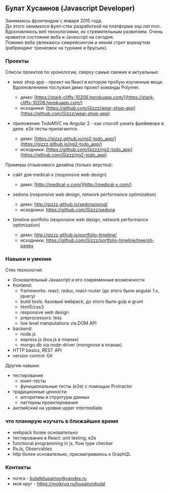 ## Булат Хусаинов (Javascript Developer)
Занимаюсь фронтендом с января 2015 года.  
До этого занимался фулл-стек разработкой на платформе asp.net mvc.  
Вдохновляюсь веб технологиями, их стремительным развитием. Очень нравится состояние веба и Javascript на сегодня.  
Помимо веба увлекаюсь симрейсингом и неким стрит воркаутом (ребрендинг трениовок на турнике и брусьях).  

### Проекты
Список проектов по хронологии, сверху самые свежие и актуальные:  

- wear shop app - проект на React в котором пробую изученные вещи. Вдохновлением послужил демо проект команды Polymer.  
	- демо: [https://stark-cliffs-10206.herokuapp.com/](https://stark-cliffs-10206.herokuapp.com/)  
	- исходники: [https://github.com/Gizzz/wear-shop-app](https://github.com/Gizzz/wear-shop-app)  
	
- приложение TodoMVC на Angular 2 - как способ узнать фреймворк в деле. e2e тесты прилагаются.
	- демо: [https://gizzz.github.io/ng2-todo_app/](https://gizzz.github.io/ng2-todo_app/)  
	- исходники: [https://github.com/Gizzz/ng2-todo_app](https://github.com/Gizzz/ng2-todo_app)  

Примеры отзывчивого дизайна (только верстка):  

- сайт для medical-x (responsive web design)
	- демо: [http://medical-x.com/](http://medical-x.com/)

- sedona (responsive web design, network performance optimization)  
	- демо: http://gizzz.github.io/sedona/prod/  
	- исходники: https://github.com/Gizzz/sedona  

- timeline-portfolio (responsive web design, network performance optimization)  
	- демо: http://gizzz.github.io/portfolio-timeline/  
	- исходники: https://github.com/Gizzz/portfolio-timeline/tree/gh-pages  
    
### Навыки и умения
Стек технологий:
- Основательный Javascript и его современные возможности
- frontend: 
    - frameworks: react, redux, react-router (до этого были angular 1.x, jquery)
    - build tools: базовый webpack, до этого были gulp и grunt
    - html5/css3
    - responsive web design
    - preprocessors: less
    - low level manipulations via DOM API
- backend:
    - node.js
    - express.js (koa.js в планах)
    - mongo.db via node-driver (mongoose в планах)	
- HTTP basics, REST API
- version control: Git

Другие навыки:
- тестирование
    - юнит-тесты
    - функциональные тесты (e2e) с помощью Protractor
- традиционные ценности:
	- алгоритмы и структуры данных
	- паттерны проектирования
- английский на уровне upper intermediate

### что планирую изучать в ближайшее время
- webpack более основательно
- тестирование в React: unit testing, e2e
- functional programming in js, flow type checker
- RxJs, Observables
- http более основательно, присматриваюсь к GraphQL

### Контакты
- почта - bulatkhusainov@yandex.ru
- мой круг - https://moikrug.ru/husainovbulat
